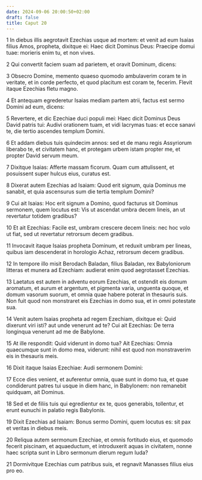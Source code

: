 ```yaml
---
date: 2024-09-06 20:00:50+02:00
draft: false
title: Caput 20
---
```





1 In diebus illis aegrotavit Ezechias usque ad mortem: et venit ad eum Isaias filius Amos, propheta, dixitque ei: Haec dicit Dominus Deus: Praecipe domui tuae: morieris enim tu, et non vives.

2 Qui convertit faciem suam ad parietem, et oravit Dominum, dicens:

3 Obsecro Domine, memento quaeso quomodo ambulaverim coram te in veritate, et in corde perfecto, et quod placitum est coram te, fecerim. Flevit itaque Ezechias fletu magno.

4 Et antequam egrederetur Isaias mediam partem atrii, factus est sermo Domini ad eum, dicens:

5 Revertere, et dic Ezechiae duci populi mei: Haec dicit Dominus Deus David patris tui: Audivi orationem tuam, et vidi lacrymas tuas: et ecce sanavi te, die tertio ascendes templum Domini.

6 Et addam diebus tuis quindecim annos: sed et de manu regis Assyriorum liberabo te, et civitatem hanc, et protegam urbem istam propter me, et propter David servum meum.

7 Dixitque Isaias: Afferte massam ficorum. Quam cum attulissent, et posuissent super hulcus eius, curatus est.

8 Dixerat autem Ezechias ad Isaiam: Quod erit signum, quia Dominus me sanabit, et quia ascensurus sum die tertia templum Domini?

9 Cui ait Isaias: Hoc erit signum a Domino, quod facturus sit Dominus sermonem, quem locutus est: Vis ut ascendat umbra decem lineis, an ut revertatur totidem gradibus?

10 Et ait Ezechias: Facile est, umbram crescere decem lineis: nec hoc volo ut fiat, sed ut revertatur retrorsum decem gradibus.

11 Invocavit itaque Isaias propheta Dominum, et reduxit umbram per lineas, quibus iam descenderat in horologio Achaz, retrorsum decem gradibus.

12 In tempore illo misit Berodach Baladan, filius Baladan, rex Babyloniorum litteras et munera ad Ezechiam: audierat enim quod aegrotasset Ezechias.

13 Laetatus est autem in adventu eorum Ezechias, et ostendit eis domum aromatum, et aurum et argentum, et pigmenta varia, unguenta quoque, et domum vasorum suorum, et omnia quae habere poterat in thesauris suis. Non fuit quod non monstraret eis Ezechias in domo sua, et in omni potestate sua.

14 Venit autem Isaias propheta ad regem Ezechiam, dixitque ei: Quid dixerunt viri isti? aut unde venerunt ad te? Cui ait Ezechias: De terra longinqua venerunt ad me de Babylone.

15 At ille respondit: Quid viderunt in domo tua? Ait Ezechias: Omnia quaecumque sunt in domo mea, viderunt: nihil est quod non monstraverim eis in thesauris meis.

16 Dixit itaque Isaias Ezechiae: Audi sermonem Domini:

17 Ecce dies venient, et auferentur omnia, quae sunt in domo tua, et quae condiderunt patres tui usque in diem hanc, in Babylonem: non remanebit quidquam, ait Dominus.

18 Sed et de filiis tuis qui egredientur ex te, quos generabis, tollentur, et erunt eunuchi in palatio regis Babylonis.

19 Dixit Ezechias ad Isaiam: Bonus sermo Domini, quem locutus es: sit pax et veritas in diebus meis.

20 Reliqua autem sermonum Ezechiae, et omnis fortitudo eius, et quomodo fecerit piscinam, et aquaeductum, et introduxerit aquas in civitatem, nonne haec scripta sunt in Libro sermonum dierum regum Iuda?

21 Dormivitque Ezechias cum patribus suis, et regnavit Manasses filius eius pro eo.

